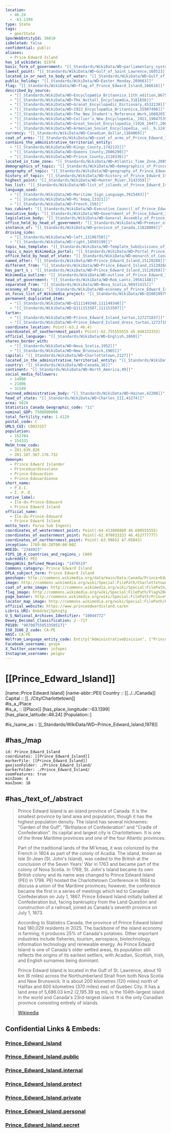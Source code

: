```yaml
---
location:
  - 46.24
  - -63.1399
type: State
tags:
  - geo/State
SpocWebEntityId: 36010
isDeleted: false
confidential: public
aliases:
  - Price Edward Island
has_id_wikidata: Q1978
basic_form_of_government: "[[_Standards/WikiData/WD~parliamentary_system,166747]]"
lowest_point: "[[_Standards/WikiData/WD~Gulf_of_Saint_Lawrence,169523]]"
located_in_or_next_to_body_of_water: "[[_Standards/WikiData/WD~Gulf_of_Saint_Lawrence,169523]]"
public_holiday: "[[_Standards/WikiData/WD~Easter_Monday,209663]]"
flag: "[[_Standards/WikiData/WD~flag_of_Prince_Edward_Island,266618]]"
described_by_source:
  - "[[_Standards/WikiData/WD~Encyclopædia_Britannica_11th_edition,867541]]"
  - "[[_Standards/WikiData/WD~The_Nuttall_Encyclopædia,3181656]]"
  - "[[_Standards/WikiData/WD~Granat_Encyclopedic_Dictionary,4532138]]"
  - "[[_Standards/WikiData/WD~1922_Encyclopædia_Britannica,15987490]]"
  - "[[_Standards/WikiData/WD~The_New_Student's_Reference_Work,16082057]]"
  - "[[_Standards/WikiData/WD~Collier's_New_Encyclopedia,_1921,19047539]]"
  - "[[_Standards/WikiData/WD~Great_Soviet_Encyclopedia_(1926_1947),20078554]]"
  - "[[_Standards/WikiData/WD~Armenian_Soviet_Encyclopedia,_vol._9,124737636]]"
currency: "[[_Standards/WikiData/WD~Canadian_dollar,1104069]]"
coat_of_arms: "[[_Standards/WikiData/WD~coat_of_arms_of_Prince_Edward_Island,1113176]]"
contains_the_administrative_territorial_entity:
  - "[[_Standards/WikiData/WD~Kings_County,1742133]]"
  - "[[_Standards/WikiData/WD~Queens_County,2006290]]"
  - "[[_Standards/WikiData/WD~Prince_County,2110336]]"
located_in_time_zone: "[[_Standards/WikiData/WD~Atlantic_Time_Zone,2085376]]"
demographics_of_topic: "[[_Standards/WikiData/WD~demographics_of_Prince_Edward_Island,3044219]]"
geography_of_topic: "[[_Standards/WikiData/WD~geography_of_Prince_Edward_Island,3123327]]"
history_of_topic: "[[_Standards/WikiData/WD~history_of_Prince_Edward_Island,3137030]]"
highest_point: "[[_Standards/WikiData/WD~Hunter_River,3143359]]"
has_list: "[[_Standards/WikiData/WD~list_of_islands_of_Prince_Edward_Island,3256249]]"
language_used:
  - "[[_Standards/WikiData/WD~Maritime_Sign_Language,3915483]]"
  - "[[_Standards/WikiData/WD~Mi'kmaq,13321]]"
  - "[[_Standards/WikiData/WD~French,150]]"
has_cabinet: "[[_Standards/WikiData/WD~Executive_Council_of_Prince_Edward_Island,5419825]]"
executive_body: "[[_Standards/WikiData/WD~Government_of_Prince_Edward_Island,5589299]]"
legislative_body: "[[_Standards/WikiData/WD~General_Assembly_of_Prince_Edward_Island,6595042]]"
office_held_by_head_of_government: "[[_Standards/WikiData/WD~Premier_of_Prince_Edward_Island,7240361]]"
instance_of: "[[_Standards/WikiData/WD~province_of_Canada,11828004]]"
driving_side:
  - "[[_Standards/WikiData/WD~left,13196750]]"
  - "[[_Standards/WikiData/WD~right,14565199]]"
topic_has_template: "[[_Standards/WikiData/WD~Template_Subdivisions_of_Prince_Edward_Island,13422548]]"
topic_s_main_Wikimedia_portal: "[[_Standards/WikiData/WD~Portal_Prince_Edward_Island,14616379]]"
office_held_by_head_of_state: "[[_Standards/WikiData/WD~monarch_of_Canada,14931511]]"
named_after: "[[_Standards/WikiData/WD~Prince_Edward_Island,15120268]]"
different_from: "[[_Standards/WikiData/WD~Prince_Edward_Island,15120268]]"
has_part_s_: "[[_Standards/WikiData/WD~Prince_Edward_Island,15120268]]"
Wikimedia_outline: "[[_Standards/WikiData/WD~outline_of_Prince_Edward_Island,16153617]]"
head_of_government: "[[_Standards/WikiData/WD~Rob_Lantz,19561148]]"
separated_from: "[[_Standards/WikiData/WD~Nova_Scotia,98931415]]"
economy_of_topic: "[[_Standards/WikiData/WD~economy_of_Prince_Edward_Island,101584257]]"
on_focus_list_of_Wikimedia_project: "[[_Standards/WikiData/WD~Q108109790,108109790]]"
permanent_duplicated_item:
  - "[[_Standards/WikiData/WD~Q111149340,111149340]]"
  - "[[_Standards/WikiData/WD~Q111153507,111153507]]"
tartan:
  - "[[_Standards/WikiData/WD~Prince_Edward_Island_tartan,127271837]]"
  - "[[_Standards/WikiData/WD~Prince_Edward_Island_dress_tartan,127271881]]"
coordinate_location: Point(-63.2 46.4)
coordinates_of_southernmost_point: Point(-62.755555555 45.948333333)
official_language: "[[_Standards/WikiData/WD~English,1860]]"
shares_border_with:
  - "[[_Standards/WikiData/WD~Nova_Scotia,1952]]"
  - "[[_Standards/WikiData/WD~New_Brunswick,1965]]"
capital: "[[_Standards/WikiData/WD~Charlottetown,2127]]"
located_in_the_administrative_territorial_entity: "[[_Standards/WikiData/WD~Canada,16]]"
country: "[[_Standards/WikiData/WD~Canada,16]]"
continent: "[[_Standards/WikiData/WD~North_America,49]]"
social_media_followers:
  - 14900
  - 21806
  - 31549
twinned_administrative_body: "[[_Standards/WikiData/WD~Hainan,42200]]"
head_of_state: "[[_Standards/WikiData/WD~Charles_III,43274]]"
area: 5620
Statistics_Canada_Geographic_code: "11"
nominal_GDP: 7508000000
total_fertility_rate: 1.4129
postal_code: C
UMLS_CUI: C0033157
population:
  - 152784
  - 154331
MeSH_tree_code:
  - Z01.639.820
  - Z01.107.567.176.732
demonym:
  - Prince Edward Islander
  - Princeduardinsulano
  - Prince-Édouardien
  - Prince-Édouardienne
short_name:
  - P.E.I.
  - Î.-P.-É.
native_label:
  - Île-du-Prince-Édouard
  - Prince Edward Island
official_name:
  - Île-du-Prince-Édouard
  - Prince Edward Island
motto_text: Parva Sub Ingenti
coordinates_of_westernmost_point: Point(-64.413888888 46.680555555)
coordinates_of_easternmost_point: Point(-61.970833333 46.452777777)
coordinates_of_northernmost_point: Point(-63.99652 47.05843)
inception: 1769-06-28T00:00:00Z
WOEID: "2344923"
FIPS_10_4_countries_and_regions_: CA09
subreddit: PEI
OmegaWiki_Defined_Meaning: "1476519"
Commons_category: Prince Edward Island
DPLA_subject_term: Prince Edward Island
geoshape: http://commons.wikimedia.org/data/main/Data:Canada/Prince+Edward+Island.map
image: http://commons.wikimedia.org/wiki/Special:FilePath/Charlottetown%20Harbour%2C%20Prince%20Edward%20Island.jpg
coat_of_arms_image: http://commons.wikimedia.org/wiki/Special:FilePath/Coat%20of%20arms%20of%20Prince%20Edward%20Island%2C%20Canada.svg
flag_image: http://commons.wikimedia.org/wiki/Special:FilePath/Flag%20of%20Prince%20Edward%20Island.svg
page_banner: http://commons.wikimedia.org/wiki/Special:FilePath/Prince%20Edward%20Island%20banner%20Stanhope%20beach.jpg
locator_map_image: http://commons.wikimedia.org/wiki/Special:FilePath/Prince%20Edward%20Island%20in%20Canada%20%28special%20marker%29%202.svg
official_website: https://www.princeedwardisland.ca/en
Libris_URI: 0xbdcbzj5phzqtg
U_S_National_Archives_Identifier: "10044772"
Dewey_Decimal_Classification: 2--717
P8189: "987007559533505171"
ISO_3166_2_code: CA-PE
HASC: CA.PE
Wolfram_Language_entity_code: Entity["AdministrativeDivision", {"PrinceEdwardIsland", "Canada"}]
Facebook_username: govpe
X_Twitter_username: infopei
Instagram_username: peigov
---
```


# [[Prince_Edward_Island]] 

[name::Price Edward Island] 
[name-abbr::PEI] 
Country :: [[../../Canada]]  
Capital :: [[../City/Charlottetown]]  
#is_a_/Place  
#is_a_ :: [[Place]] 
[has_place_longitude::-63.1399] 
[has_place_latitude::46.24] 
[Population::] 


#is_/same_as :: [[_Standards/WikiData/WD~Prince_Edward_Island,1978]] 

## #has_/map 

```leaflet
id: Prince_Edward_Island
coordinates: [[Prince_Edward_Island]] 
markerFile: [[Prince_Edward_Island]] 
geojsonFolder: ./Prince_Edward_Island/
markerFolder: ./Prince_Edward_Island/
zoomFeatures: true 
minZoom: 4 
maxZoom: 18
```


## #has_/text_of_/abstract 

> Prince Edward Island is an island province of Canada. It is the smallest province by land area and population, though it has the highest population density. The island has several nicknames: "Garden of the Gulf", "Birthplace of Confederation" and "Cradle of Confederation". Its capital and largest city is Charlottetown. It is one of the three Maritime provinces and one of the four Atlantic provinces.
>
> Part of the traditional lands of the Mi'kmaq, it was colonized by the French in 1604 as part of the colony of Acadia. The island, known as Isle St-Jean (St. John's Island), was ceded to the British at the conclusion of the Seven Years' War in 1763 and became part of the colony of Nova Scotia. In 1769, St. John's Island became its own British colony and its name was changed to Prince Edward Island (PEI) in 1798. PEI hosted the Charlottetown Conference in 1864 to discuss a union of the Maritime provinces; however, the conference became the first in a series of meetings which led to Canadian Confederation on July 1, 1867. Prince Edward Island initially balked at Confederation but, facing bankruptcy from the Land Question and construction of a railroad, joined as Canada's seventh province on July 1, 1873.
>
> According to Statistics Canada, the province of Prince Edward Island had 180,029 residents in 2025. The backbone of the island economy is farming; it produces 25% of Canada's potatoes. Other important industries include fisheries, tourism, aerospace, biotechnology, information technology and renewable energy. As Prince Edward Island is one of Canada's older settled areas, its population still reflects the origins of its earliest settlers, with Acadian, Scottish, Irish, and English surnames being dominant.
>
> Prince Edward Island is located in the Gulf of St. Lawrence, about 10 km (6 miles) across the Northumberland Strait from both Nova Scotia and New Brunswick. It is about 200 kilometres (120 miles) north of Halifax and 600 kilometres (370 miles) east of Quebec City. It has a land area of 5,686.03 km2 (2,195.39 sq mi), is the 104th-largest island in the world and Canada's 23rd-largest island. It is the only Canadian province consisting entirely of islands.
>
> [Wikipedia](https://en.wikipedia.org/wiki/Prince%20Edward%20Island) 

## Confidential Links & Embeds: 

### [Prince_Edward_Island](/_Standards/Earth/Continent/America~North/Canada/provinces~Canada/Prince_Edward_Island.md) 

### [Prince_Edward_Island.public](/_public/Earth/Continent/America~North/Canada/provinces~Canada/Prince_Edward_Island.public.md) 

### [Prince_Edward_Island.internal](/_internal/Earth/Continent/America~North/Canada/provinces~Canada/Prince_Edward_Island.internal.md) 

### [Prince_Edward_Island.protect](/_protect/Earth/Continent/America~North/Canada/provinces~Canada/Prince_Edward_Island.protect.md) 

### [Prince_Edward_Island.private](/_private/Earth/Continent/America~North/Canada/provinces~Canada/Prince_Edward_Island.private.md) 

### [Prince_Edward_Island.personal](/_personal/Earth/Continent/America~North/Canada/provinces~Canada/Prince_Edward_Island.personal.md) 

### [Prince_Edward_Island.secret](/_secret/Earth/Continent/America~North/Canada/provinces~Canada/Prince_Edward_Island.secret.md)

